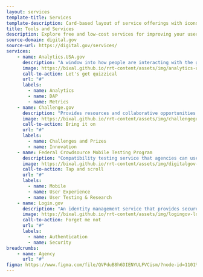 ```yaml
---
layout: services
template-title: Services
template-description: Card-based layout of service offerings with icons, descriptions, and tags
title: Tools and Services
description: Explore free and low-cost services for improving your users’ digital experience.
source-domain: digital.gov
source-url: https://digital.gov/services/
services:
    - name: Analytics.USA.gov
      description: "A window into how people are interacting with the government online. Powered by the Digital Analytics Program (DAP)."
      image: https://bixal.github.io/rrt-content/assets/img/analytics-usa-gov-logo.png
      call-to-action: Let's get quizzical
      url: "#"
      labels:
        - name: Analytics
        - name: DAP
        - name: Metrics
    - name: Challenge.gov
      description: "Provides resources and collaborative opportunities to facilitate the use of prize competitions in government."
      image: https://bixal.github.io/rrt-content/assets/img/challengegov-logo.png
      call-to-action: Bring it on
      url: "#"
      labels:
        - name: Challenges and Prizes
        - name: Innovation
    - name: Federal Crowdsource Mobile Testing Program
      description: "Compatibility testing service that agencies can use to test the mobile-friendliness of their websites."
      image: https://bixal.github.io/rrt-content/assets/img/digitalgov-logo.png
      call-to-action: Tap and scroll
      url: "#"
      labels:
        - name: Mobile
        - name: User Experience
        - name: User Testing & Research
    - name: Login.gov
      description: "An identity management service that provides secure and private online access to participating government programs."
      image: https://bixal.github.io/rrt-content/assets/img/logingov-logo.png
      call-to-action: Forget me not
      url: "#"
      labels:
        - name: Authentication
        - name: Security
breadcrumbs:
    - name: Agency
      url: "#"
figma: https://www.figma.com/file/QVPduB8h6DIENYULFVCism/?node-id=1101%3A3138
---
```


